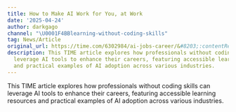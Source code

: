 ```yaml
---
title: How to Make AI Work for You, at Work
date: '2025-04-24'
author: darkgago
channel: "\U0001F4BBlearning-without-coding-skills"
tag: News/Article
original_url: https://time.com/6302984/ai-jobs-career/&#8203;:contentReference[oaicite:0]{index=0}
description: This TIME article explores how professionals without coding skills can
  leverage AI tools to enhance their careers, featuring accessible learning resources
  and practical examples of AI adoption across various industries.
---
```


This TIME article explores how professionals without coding skills can leverage AI tools to enhance their careers, featuring accessible learning resources and practical examples of AI adoption across various industries.